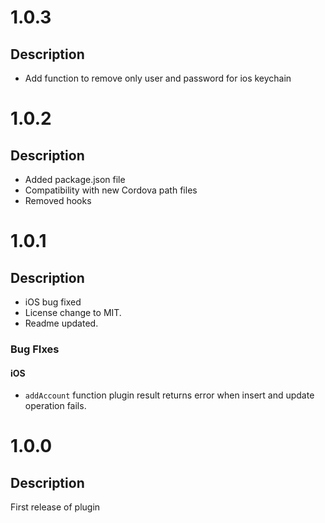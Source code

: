 # 1.0.3
## Description
- Add function to remove only user and password for ios keychain

# 1.0.2
## Description
- Added package.json file
- Compatibility with new Cordova path files
- Removed hooks

# 1.0.1
## Description
- iOS bug fixed 
- License change to MIT.
- Readme updated.

### Bug FIxes
#### iOS
- `addAccount` function plugin result returns error when insert and update operation fails.   

# 1.0.0
## Description
First release of plugin